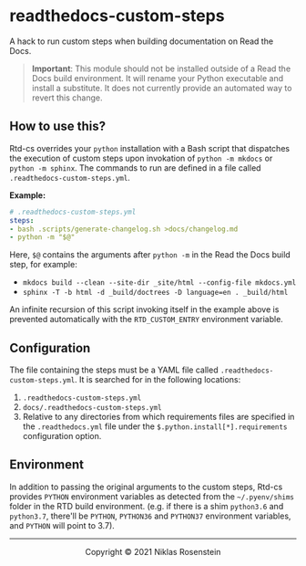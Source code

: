 # readthedocs-custom-steps

A hack to run custom steps when building documentation on Read the Docs.

> __Important__: This module should not be installed outside of a Read the Docs build environment.
> It will rename your Python executable and install a substitute. It does not currently provide an
> automated way to revert this change.

## How to use this?

Rtd-cs overrides your `python` installation with a Bash script that dispatches the
execution of custom steps upon invokation of `python -m mkdocs` or `python -m sphinx`.
The commands to run are defined in a file called `.readthedocs-custom-steps.yml`.

__Example:__

```yml
# .readthedocs-custom-steps.yml
steps:
- bash .scripts/generate-changelog.sh >docs/changelog.md
- python -m "$@"
```

Here, `$@` contains the arguments after `python -m` in the Read the Docs build step, for example:

* `mkdocs build --clean --site-dir _site/html --config-file mkdocs.yml`
* `sphinx -T -b html -d _build/doctrees -D language=en . _build/html`

An infinite recursion of this script invoking itself in the example above is prevented automatically
with the `RTD_CUSTOM_ENTRY` environment variable.

## Configuration

The file containing the steps must be a YAML file called `.readthedocs-custom-steps.yml`. It is searched
for in the following locations:

1. `.readthedocs-custom-steps.yml`
2. `docs/.readthedocs-custom-steps.yml`
3. Relative to any directories from which requirements files are specified in the `.readthedocs.yml` file
   under the `$.python.install[*].requirements` configuration option.

## Environment

In addition to passing the original arguments to the custom steps, Rtd-cs provides `PYTHON` environment variables
as detected from the `~/.pyenv/shims` folder in the RTD build environment. (e.g. if there is a shim `python3.6` and
`python3.7`, there'll be `PYTHON`, `PYTHON36` and `PYTHON37` environment variables, and `PYTHON` will point to 3.7).

---

<p align="center">Copyright &copy; 2021 Niklas Rosenstein</p>
